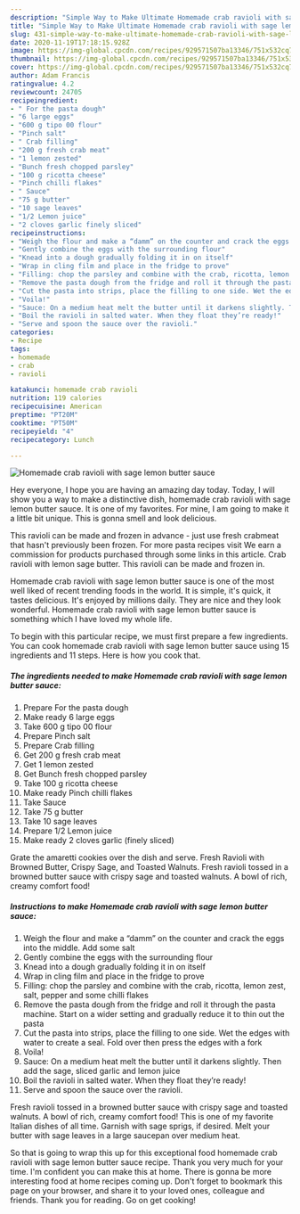 ```yaml
---
description: "Simple Way to Make Ultimate Homemade crab ravioli with sage lemon butter sauce"
title: "Simple Way to Make Ultimate Homemade crab ravioli with sage lemon butter sauce"
slug: 431-simple-way-to-make-ultimate-homemade-crab-ravioli-with-sage-lemon-butter-sauce
date: 2020-11-19T17:18:15.928Z
image: https://img-global.cpcdn.com/recipes/929571507ba13346/751x532cq70/homemade-crab-ravioli-with-sage-lemon-butter-sauce-recipe-main-photo.jpg
thumbnail: https://img-global.cpcdn.com/recipes/929571507ba13346/751x532cq70/homemade-crab-ravioli-with-sage-lemon-butter-sauce-recipe-main-photo.jpg
cover: https://img-global.cpcdn.com/recipes/929571507ba13346/751x532cq70/homemade-crab-ravioli-with-sage-lemon-butter-sauce-recipe-main-photo.jpg
author: Adam Francis
ratingvalue: 4.2
reviewcount: 24705
recipeingredient:
- " For the pasta dough"
- "6 large eggs"
- "600 g tipo 00 flour"
- "Pinch salt"
- " Crab filling"
- "200 g fresh crab meat"
- "1 lemon zested"
- "Bunch fresh chopped parsley"
- "100 g ricotta cheese"
- "Pinch chilli flakes"
- " Sauce"
- "75 g butter"
- "10 sage leaves"
- "1/2 Lemon juice"
- "2 cloves garlic finely sliced"
recipeinstructions:
- "Weigh the flour and make a “damm” on the counter and crack the eggs into the middle. Add some salt"
- "Gently combine the eggs with the surrounding flour"
- "Knead into a dough gradually folding it in on itself"
- "Wrap in cling film and place in the fridge to prove"
- "Filling: chop the parsley and combine with the crab, ricotta, lemon zest, salt, pepper and some chilli flakes"
- "Remove the pasta dough from the fridge and roll it through the pasta machine. Start on a wider setting and gradually reduce it to thin out the pasta"
- "Cut the pasta into strips, place the filling to one side. Wet the edges with water to create a seal. Fold over then press the edges with a fork"
- "Voila!"
- "Sauce: On a medium heat melt the butter until it darkens slightly. Then add the sage, sliced garlic and lemon juice"
- "Boil the ravioli in salted water. When they float they’re ready!"
- "Serve and spoon the sauce over the ravioli."
categories:
- Recipe
tags:
- homemade
- crab
- ravioli

katakunci: homemade crab ravioli 
nutrition: 119 calories
recipecuisine: American
preptime: "PT20M"
cooktime: "PT50M"
recipeyield: "4"
recipecategory: Lunch

---
```



![Homemade crab ravioli with sage lemon butter sauce](https://img-global.cpcdn.com/recipes/929571507ba13346/751x532cq70/homemade-crab-ravioli-with-sage-lemon-butter-sauce-recipe-main-photo.jpg)

Hey everyone, I hope you are having an amazing day today. Today, I will show you a way to make a distinctive dish, homemade crab ravioli with sage lemon butter sauce. It is one of my favorites. For mine, I am going to make it a little bit unique. This is gonna smell and look delicious.

This ravioli can be made and frozen in advance - just use fresh crabmeat that hasn&#39;t previously been frozen. For more pasta recipes visit We earn a commission for products purchased through some links in this article. Crab ravioli with lemon sage butter. This ravioli can be made and frozen in.

Homemade crab ravioli with sage lemon butter sauce is one of the most well liked of recent trending foods in the world. It is simple, it's quick, it tastes delicious. It's enjoyed by millions daily. They are nice and they look wonderful. Homemade crab ravioli with sage lemon butter sauce is something which I have loved my whole life.


To begin with this particular recipe, we must first prepare a few ingredients. You can cook homemade crab ravioli with sage lemon butter sauce using 15 ingredients and 11 steps. Here is how you cook that.

<!--inarticleads1-->

##### The ingredients needed to make Homemade crab ravioli with sage lemon butter sauce:

1. Prepare  For the pasta dough
1. Make ready 6 large eggs
1. Take 600 g tipo 00 flour
1. Prepare Pinch salt
1. Prepare  Crab filling
1. Get 200 g fresh crab meat
1. Get 1 lemon zested
1. Get Bunch fresh chopped parsley
1. Take 100 g ricotta cheese
1. Make ready Pinch chilli flakes
1. Take  Sauce
1. Take 75 g butter
1. Take 10 sage leaves
1. Prepare 1/2 Lemon juice
1. Make ready 2 cloves garlic (finely sliced)


Grate the amaretti cookies over the dish and serve. Fresh Ravioli with Browned Butter, Crispy Sage, and Toasted Walnuts. Fresh ravioli tossed in a browned butter sauce with crispy sage and toasted walnuts. A bowl of rich, creamy comfort food! 

<!--inarticleads2-->

##### Instructions to make Homemade crab ravioli with sage lemon butter sauce:

1. Weigh the flour and make a “damm” on the counter and crack the eggs into the middle. Add some salt
1. Gently combine the eggs with the surrounding flour
1. Knead into a dough gradually folding it in on itself
1. Wrap in cling film and place in the fridge to prove
1. Filling: chop the parsley and combine with the crab, ricotta, lemon zest, salt, pepper and some chilli flakes
1. Remove the pasta dough from the fridge and roll it through the pasta machine. Start on a wider setting and gradually reduce it to thin out the pasta
1. Cut the pasta into strips, place the filling to one side. Wet the edges with water to create a seal. Fold over then press the edges with a fork
1. Voila!
1. Sauce: On a medium heat melt the butter until it darkens slightly. Then add the sage, sliced garlic and lemon juice
1. Boil the ravioli in salted water. When they float they’re ready!
1. Serve and spoon the sauce over the ravioli.


Fresh ravioli tossed in a browned butter sauce with crispy sage and toasted walnuts. A bowl of rich, creamy comfort food! This is one of my favorite Italian dishes of all time. Garnish with sage sprigs, if desired. Melt your butter with sage leaves in a large saucepan over medium heat. 

So that is going to wrap this up for this exceptional food homemade crab ravioli with sage lemon butter sauce recipe. Thank you very much for your time. I'm confident you can make this at home. There is gonna be more interesting food at home recipes coming up. Don't forget to bookmark this page on your browser, and share it to your loved ones, colleague and friends. Thank you for reading. Go on get cooking!
